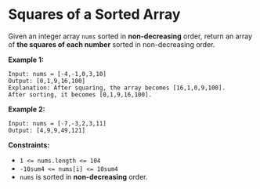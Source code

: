 #   Squares of a Sorted Array

Given an integer array `nums` sorted in **non-decreasing** order, return an array of **the squares of each number** sorted in non-decreasing order.

**Example 1:**
```
Input: nums = [-4,-1,0,3,10]
Output: [0,1,9,16,100]
Explanation: After squaring, the array becomes [16,1,0,9,100].
After sorting, it becomes [0,1,9,16,100].
```
**Example 2:**
```
Input: nums = [-7,-3,2,3,11]
Output: [4,9,9,49,121]
```

**Constraints:**
- `1 <= nums.length <= 104`
- `-10sum4 <= nums[i] <= 10sum4`
- `nums` is sorted in **non-decreasing** order.



